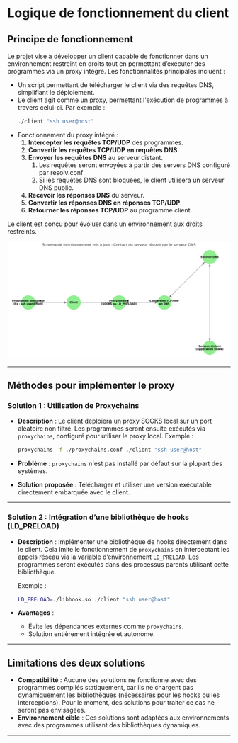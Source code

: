 
# Logique de fonctionnement du client

## Principe de fonctionnement

Le projet vise à développer un client capable de fonctionner dans un environnement restreint en droits tout en permettant d’exécuter des programmes via un proxy intégré. Les fonctionnalités principales incluent :

- Un script permettant de télécharger le client via des requêtes DNS, simplifiant le déploiement.
- Le client agit comme un proxy, permettant l'exécution de programmes à travers celui-ci. Par exemple :
  ```bash
  ./client "ssh user@host"
  ```
- Fonctionnement du proxy intégré :
  1. **Intercepter les requêtes TCP/UDP** des programmes.
  2. **Convertir les requêtes TCP/UDP en requêtes DNS**.
  3. **Envoyer les requêtes DNS** au serveur distant.
      1. Les requêtes seront envoyées à partir des servers DNS configuré par resolv.conf
      2. Si les requêtes DNS sont bloquées, le client utilisera un serveur DNS public.
  4. **Recevoir les réponses DNS** du serveur.
  5. **Convertir les réponses DNS en réponses TCP/UDP**.
  6. **Retourner les réponses TCP/UDP** au programme client.

Le client est conçu pour évoluer dans un environnement aux droits restreints.

![](schema.png)

---

## Méthodes pour implémenter le proxy

### **Solution 1 : Utilisation de Proxychains**

- **Description** :
  Le client déploiera un proxy SOCKS local sur un port aléatoire non filtré. Les programmes seront ensuite exécutés via `proxychains`, configuré pour utiliser le proxy local.
  Exemple :
  ```bash
  proxychains -f ./proxychains.conf ./client "ssh user@host"
  ```

- **Problème** :
  `proxychains` n'est pas installé par défaut sur la plupart des systèmes.

- **Solution proposée** :
  Télécharger et utiliser une version exécutable directement embarquée avec le client.

---

### **Solution 2 : Intégration d’une bibliothèque de hooks (LD_PRELOAD)**

- **Description** :
  Implémenter une bibliothèque de hooks directement dans le client. Cela imite le fonctionnement de `proxychains` en interceptant les appels réseau via la variable d’environnement `LD_PRELOAD`. Les programmes seront exécutés dans des processus parents utilisant cette bibliothèque.

  Exemple :
  ```bash
  LD_PRELOAD=./libhook.so ./client "ssh user@host"
  ```

- **Avantages** :
  - Évite les dépendances externes comme `proxychains`.
  - Solution entièrement intégrée et autonome.

---

## Limitations des deux solutions

- **Compatibilité** :
  Aucune des solutions ne fonctionne avec des programmes compilés statiquement, car ils ne chargent pas dynamiquement les bibliothèques (nécessaires pour les hooks ou les interceptions).
  Pour le moment, des solutions pour traiter ce cas ne seront pas envisagées.
- **Environnement cible** :
  Ces solutions sont adaptées aux environnements avec des programmes utilisant des bibliothèques dynamiques.

---
